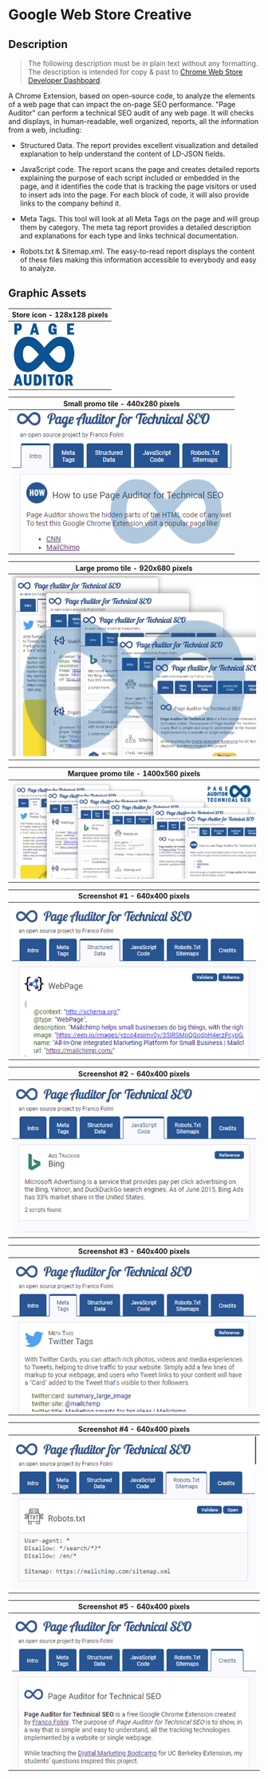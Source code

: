 # Google Web Store Creative 

## Description 
> The following description must be in plain text without any formatting. The description is intended for copy & past to [Chrome Web Store Developer Dashboard](https://chrome.google.com/webstore/devconsole/).

A Chrome Extension, based on open-source code, to analyze the elements of a web page that can impact the on-page SEO performance. "Page Auditor" can perform a technical SEO audit of any web page. It will checks and displays, in human-readable, well organized, reports, all the information from a web, including: 

* Structured Data. The report provides excellent visualization and detailed explanation to help understand the content of LD-JSON fields. 

* JavaScript code. The report scans the page and creates detailed reports explaining the purpose of each script included or embedded in the page, and it identifies the code that is tracking the page visitors or used to insert ads into the page. For each block of code, it will also provide links to the company behind it.

* Meta Tags. This tool will look at all Meta Tags on the page and will group them by category. The meta tag report provides a detailed description and explanations for each type and links technical documentation.

* Robots.txt & Sitemap.xml. The easy-to-read report displays the content of these files making this information accessible to everybody and easy to analyze.

## Graphic Assets

| Store icon - 128x128 pixels
| -
|![Store icon - 128x128 pixels](./web-store-images/Store-Icon_128x128.png)|

| Small promo tile - 440x280 pixels
| -
|![Small promo tile - 440x280 pixels](./web-store-images/Small-promo-tile_440x280.png)|

| Large promo tile - 920x680 pixels
| -
|![Large promo tile - 920x680 pixels](./web-store-images/Large-promo-tile_920x680.png)|

| Marquee promo tile - 1400x560 pixels
| -
|![Marquee promo tile - 1400x560 pixels](./web-store-images/Marquee-promo-tile_1400x560.png)|

| Screenshot #1 - 640x400 pixels
| -
![Screenshot 1 640x400 pixels](./web-store-images/1_Screenshot_640x400.png)|

| Screenshot #2 - 640x400 pixels
| -
|![Screenshot 2 640x400 pixels](./web-store-images/2_Screenshot_640x400.png)|

| Screenshot #3 - 640x400 pixels
| -
|![Screenshot 3 640x400 pixels](./web-store-images/3_Screenshot_640x400.png)|

| Screenshot #4 - 640x400 pixels
| -
|![Screenshot 4 640x400 pixels](./web-store-images/4_Screenshot_640x400.png)|

| Screenshot #5 - 640x400 pixels
| -
|![Screenshot 5 640x400 pixels](./web-store-images/5_Screenshot_640x400.png)|
